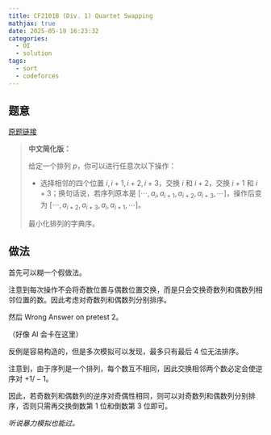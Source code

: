 ```yaml
---
title: CF2101B (Div. 1) Quartet Swapping
mathjax: true
date: 2025-05-19 16:23:32
categories:
  - OI
  - solution
tags:
  - sort
  - codeforces
---
```


## 题意

[原题链接](https://codeforces.com/contest/2101/problem/B)

> **中文简化版：**
>
> 给定一个排列 $p$，你可以进行任意次以下操作：
>
> + 选择相邻的四个位置 $i,i+1,i+2,i+3$，交换 $i$ 和 $i+2$，交换 $i+1$ 和 $i+3$；换句话说，若序列原本是 $[\cdots,a_i,a_{i+1},a_{i+2},a_{i+3},\cdots]$，操作后变为 $[\cdots,a_{i+2},a_{i+3},a_{i},a_{i+1},\cdots]$。
>
> 最小化排列的字典序。

## 做法

首先可以糊一个假做法。

注意到每次操作不会将奇数位置与偶数位置交换，而是只会交换奇数列和偶数列相邻位置的数。因此考虑对奇数列和偶数列分别排序。

然后 Wrong Answer on pretest 2。

（好像 AI 会卡在这里）

反例是容易构造的，但是多次模拟可以发现，最多只有最后 $4$ 位无法排序。

注意到，由于序列是一个排列，每个数互不相同，因此交换相邻两个数必定会使逆序对 $+1/-1$。

因此，若奇数列和偶数列的逆序对奇偶性相同，则可以对奇数列和偶数列分别排序，否则只需再交换倒数第 $1$ 位和倒数第 $3$ 位即可。

*听说暴力模拟也能过。*
